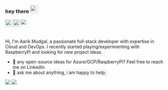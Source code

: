 ### hey there <img src="https://media.giphy.com/media/hvRJCLFzcasrR4ia7z/giphy.gif" width="25px">
<a href="https://www.linkedin.com/in/aarikmudgal/">
  <img align="left" alt="Aarik's LinkedIn" width="22px" src="https://raw.githubusercontent.com/peterthehan/peterthehan/master/assets/linkedin.svg" />
</a>
<a href="https://open.spotify.com/user/lcs99iwztqo54hxdac0gxbk3o?si=e0afdbdc20774a08">
  <img align="left" alt="Aarik's Spotify" width="22px" src="https://raw.githubusercontent.com/peterthehan/peterthehan/master/assets/spotify.svg" />
</a>

![](https://visitor-badge.glitch.me/badge?page_id=aarikmudgal.aarikmudgal)

<br />

Hi, I'm Aarik Mudgal, a passionate full-stack developer with expertise in Cloud and DevOps. I recently started playing/experimenting with RaspberryPi and looking for new project ideas.
  
- 💼 any open-source ideas for Azure/GCP/RaspberryPi? Feel free to reach me on LinkedIn.
- 💬 ask me about anything, i am happy to help;

<img src="https://github-readme-stats.vercel.app/api/top-langs/?username=aarikmudgal&layout=compact"/>
<img src="http://github-readme-streak-stats.herokuapp.com?user=aarikmudgal&theme=gotham"/>
